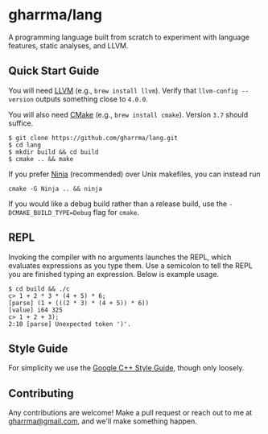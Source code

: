 gharrma/lang
============

A programming language built from scratch to experiment with language features,
static analyses, and LLVM.


Quick Start Guide
-----------------

You will need [LLVM](http://llvm.org) (e.g., `brew install llvm`).
Verify that `llvm-config --version` outputs something close to `4.0.0`.

You will also need [CMake](https://cmake.org) (e.g., `brew install cmake`). Version `3.7` should suffice.

```
$ git clone https://github.com/gharrma/lang.git
$ cd lang
$ mkdir build && cd build
$ cmake .. && make
```

If you prefer [Ninja](https://ninja-build.org) (recommended) over Unix makefiles, you can instead run
```
cmake -G Ninja .. && ninja
```

If you would like a debug build rather than a release build, use
the `-DCMAKE_BUILD_TYPE=Debug` flag for `cmake`.


REPL
----

Invoking the compiler with no arguments launches the REPL, which
evaluates expressions as you type them. Use a semicolon to tell the REPL
you are finished typing an expression. Below is example usage.

```
$ cd build && ./c
c> 1 + 2 * 3 * (4 + 5) * 6;
[parse] (1 + (((2 * 3) * (4 + 5)) * 6))
[value] i64 325
c> 1 + 2 + 3);
2:10 [parse] Unexpected token ')'.
```

Style Guide
-----------

For simplicity we use the
[Google C++ Style Guide](https://google.github.io/styleguide/cppguide.html),
though only loosely.


Contributing
------------

Any contributions are welcome! Make a pull request
or reach out to me at gharrma@gmail.com, and we'll make something happen.
